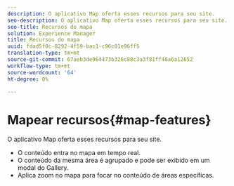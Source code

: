 ```yaml
---
description: O aplicativo Map oferta esses recursos para seu site.
seo-description: O aplicativo Map oferta esses recursos para seu site.
seo-title: Recursos do mapa
solution: Experience Manager
title: Recursos do mapa
uuid: fdad5f0c-8292-4f59-bac1-c96c01e96ff5
translation-type: tm+mt
source-git-commit: 67aeb3de964473b326c88c3a3f81ff48a6a12652
workflow-type: tm+mt
source-wordcount: '64'
ht-degree: 0%

---
```



# Mapear recursos{#map-features}

O aplicativo Map oferta esses recursos para seu site.



* O conteúdo entra no mapa em tempo real.
* O conteúdo da mesma área é agrupado e pode ser exibido em um modal do Gallery.
* Aplica zoom no mapa para focar no conteúdo de áreas específicas.

